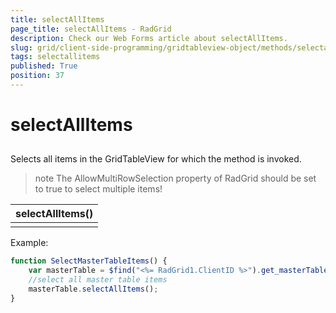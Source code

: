 ```yaml
---
title: selectAllItems
page_title: selectAllItems - RadGrid
description: Check our Web Forms article about selectAllItems.
slug: grid/client-side-programming/gridtableview-object/methods/selectallitems
tags: selectallitems
published: True
position: 37
---
```


# selectAllItems



## 

Selects all items in the GridTableView for which the method is invoked.

>note The AllowMultiRowSelection property of RadGrid should be set to true to select multiple items!
>



|  **selectAllItems()**  |
| ------ |
||

Example:

````JavaScript
function SelectMasterTableItems() {
    var masterTable = $find("<%= RadGrid1.ClientID %>").get_masterTableView();
    //select all master table items
    masterTable.selectAllItems();
}
````


